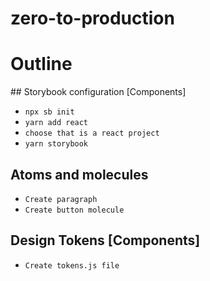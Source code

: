 # zero-to-production

# Outline
## Storybook configuration [Components]
- `npx sb init`
- `yarn add react`
- `choose that is a react project`
- `yarn storybook`
## Atoms and molecules
- `Create paragraph`
- `Create button molecule`
## Design Tokens [Components]
- `Create tokens.js file`